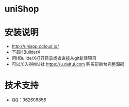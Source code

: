 # uniShop
# 安装说明
* http://uniapp.dcloud.io/ 
* 下载HBuilderX 
* 用HBuilderX打开目录或者直接从git新建项目 
* 可以加入得推U社 https://u.deitui.com 购买前后台完整源码
# 技术支持
* QQ：362606856 

